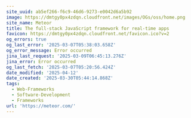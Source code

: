 ```yaml
---
site_uuid: ab5ef266-f6c9-46d6-9273-e0042d6a5b92
image: https://dmtgy0px4zdqn.cloudfront.net/images/OGs/oss/home.png
site_name: Meteor
title: The full-stack JavaScript framework for real-time apps
favicon: https://dmtgy0px4zdqn.cloudfront.net/favicon.ico?v=2
og_errors: true
og_last_error: '2025-03-07T05:38:03.658Z'
og_error_message: Error occurred
jina_last_request: '2025-03-09T06:45:13.276Z'
jina_error: Error occurred
og_last_fetch: '2025-03-07T05:20:56.424Z'
date_modified: '2025-04-12'
date_created: '2025-03-30T05:44:14.868Z'
tags:
  - Web-Frameworks
  - Software-Development
  - Frameworks
url: 'https://meteor.com/'
---
```














